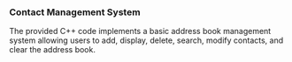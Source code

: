 <h3>Contact Management System</h3>

<p>The provided C++ code implements a basic address book management system allowing users to add, display, delete, search, modify contacts, and clear the address book.</p>
